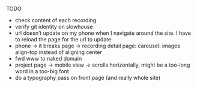TODO

- check content of each recording
- verify git identity on slowhouse
- url doesn’t update on my phone when I navigate around the site. I have to reload the page for the url to update
- phone → it breaks page → recording detail page: carousel: images align-top instead of aligning center
- fwd www to naked domain
- project page → mobile view → scrolls horizontally, might be a too-long word in a too-big font
- do a typography pass on front page (and really whole site)
